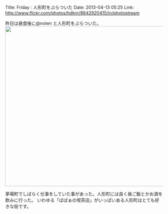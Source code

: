 Title: Friday : 人形町をぶらついた
Date: 2013-04-13 05:25
Link: http://www.flickr.com/photos/hdknr/8642920415/in/photostream

昨日は昼食後に@noten と人形町をぶらついた。
<img src="http://farm9.staticflickr.com/8543/8642920415_8bceddbc13_b.jpg" width="512"/>

茅場町でしばらく仕事をしていた事があった。人形町には良く昼ご飯とかお酒を飲みに行った。
いわゆる「ばばぁの喫茶店」がいっぱいある人形町はとても好きな街です。
